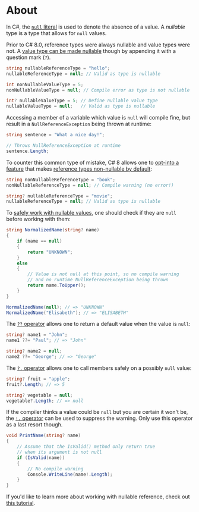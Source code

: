 # About

In C#, the [`null` literal][null-keyword] is used to denote the absence of a value. A _nullable_ type is a type that allows for `null` values.

Prior to C# 8.0, reference types were always nullable and value types were not. A [value type can be made nullable][nullable-value-types] though by appending it with a question mark (`?`).

```csharp
string nullableReferenceType = "hello";
nullableReferenceType = null; // Valid as type is nullable

int nonNullableValueType = 5;
nonNullableValueType = null; // Compile error as type is not nullable

int? nullableValueType = 5; // Define nullable value type
nullableValueType = null;   // Valid as type is nullable
```

Accessing a member of a variable which value is `null` will compile fine, but result in a `NullReferenceException` being thrown at runtime:

```csharp
string sentence = "What a nice day!";

// Throws NullReferenceException at runtime
sentence.Length;
```

To counter this common type of mistake, C# 8 allows one to [opt-into a feature][nullable-csharp-8] that makes [reference types non-nullable by default][nullable-reference-types]:

```csharp
string nonNullableReferenceType = "book";
nonNullableReferenceType = null; // Compile warning (no error!)

string? nullableReferenceType = "movie";
nullableReferenceType = null; // Valid as type is nullable
```

To [safely work with nullable values][nullable-types-tutorial], one should check if they are `null` before working with them:

```csharp
string NormalizedName(string? name)
{
    if (name == null)
    {
        return "UNKNOWN";
    }
    else
    {
        // Value is not null at this point, so no compile warning
        // and no runtime NullReferenceException being thrown
        return name.ToUpper();
    }
}

NormalizedName(null); // => "UNKNOWN"
NormalizedName("Elisabeth"); // => "ELISABETH"
```

The [`??` operator][null-coalescing-operator] allows one to return a default value when the value is `null`:

```csharp
string? name1 = "John";
name1 ??= "Paul"; // => "John"

string? name2 = null;
name2 ??= "George"; // => "George"
```

The [`?.` operator][null-conditional-operator] allows one to call members safely on a possibly `null` value:

```csharp
string? fruit = "apple";
fruit?.Length; // => 5

string? vegetable = null;
vegetable?.Length; // => null
```

If the compiler thinks a value could be `null` but you are certain it won't be, the [`!.` operator][null-forgiving-operator] can be used to suppress the warning. Only use this operator as a last resort though.

```csharp
void PrintName(string? name)
{
    // Assume that the IsValid() method only return true
    // when its argument is not null
    if (IsValid(name))
    {
        // No compile warning
        Console.WriteLine(name!.Length);
    }
}
```

If you'd like to learn more about working with nullable reference, check out [this tutorial][nullable-reference-types-tutorial].

[nullable-csharp-8]: https://docs.microsoft.com/en-us/dotnet/csharp/nullable-references
[null-keyword]: https://docs.microsoft.com/en-us/dotnet/csharp/language-reference/keywords/null
[nullable-types-tutorial]: https://csharp.net-tutorials.com/data-types/nullable-types/
[nullable-reference-types]: https://docs.microsoft.com/en-us/dotnet/csharp/nullable-references
[nullable-value-types]: https://docs.microsoft.com/en-us/dotnet/csharp/language-reference/builtin-types/nullable-value-types
[nullable-csharp-8]: https://docs.microsoft.com/en-us/dotnet/csharp/nullable-references
[null-forgiving-operator]: https://docs.microsoft.com/en-us/dotnet/csharp/language-reference/operators/null-forgiving
[null-coalescing-operator]: https://docs.microsoft.com/en-us/dotnet/csharp/language-reference/operators/null-coalescing-operator
[null-conditional-operator]: https://docs.microsoft.com/en-us/dotnet/csharp/language-reference/operators/member-access-operators#null-conditional-operators--and-
[nullable-reference-types-tutorial]: https://docs.microsoft.com/en-us/archive/msdn-magazine/2018/february/essential-net-csharp-8-0-and-nullable-reference-types
